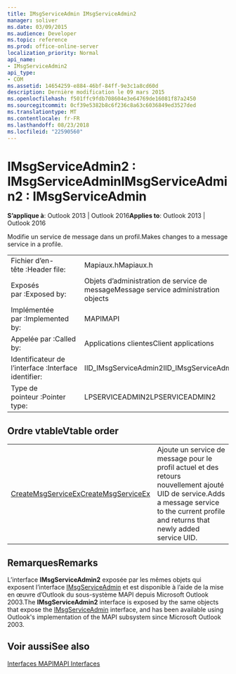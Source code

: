 ```yaml
---
title: IMsgServiceAdmin IMsgServiceAdmin2
manager: soliver
ms.date: 03/09/2015
ms.audience: Developer
ms.topic: reference
ms.prod: office-online-server
localization_priority: Normal
api_name:
- IMsgServiceAdmin2
api_type:
- COM
ms.assetid: 14654259-e884-46bf-84ff-9e3c1a8cd60d
description: Dernière modification le 09 mars 2015
ms.openlocfilehash: f501ffc9fdb708604e3e64769de16081f87a2450
ms.sourcegitcommit: 0cf39e5382b8c6f236c8a63c6036849ed3527ded
ms.translationtype: MT
ms.contentlocale: fr-FR
ms.lasthandoff: 08/23/2018
ms.locfileid: "22590560"
---
```

# <a name="imsgserviceadmin2--imsgserviceadmin"></a><span data-ttu-id="57bdf-103">IMsgServiceAdmin2 : IMsgServiceAdmin</span><span class="sxs-lookup"><span data-stu-id="57bdf-103">IMsgServiceAdmin2 : IMsgServiceAdmin</span></span>

  
  
<span data-ttu-id="57bdf-104">**S’applique à**: Outlook 2013 | Outlook 2016</span><span class="sxs-lookup"><span data-stu-id="57bdf-104">**Applies to**: Outlook 2013 | Outlook 2016</span></span> 
  
<span data-ttu-id="57bdf-105">Modifie un service de message dans un profil.</span><span class="sxs-lookup"><span data-stu-id="57bdf-105">Makes changes to a message service in a profile.</span></span>
  
|||
|:-----|:-----|
|<span data-ttu-id="57bdf-106">Fichier d’en-tête :</span><span class="sxs-lookup"><span data-stu-id="57bdf-106">Header file:</span></span>  <br/> |<span data-ttu-id="57bdf-107">Mapiaux.h</span><span class="sxs-lookup"><span data-stu-id="57bdf-107">Mapiaux.h</span></span>  <br/> |
|<span data-ttu-id="57bdf-108">Exposés par :</span><span class="sxs-lookup"><span data-stu-id="57bdf-108">Exposed by:</span></span>  <br/> |<span data-ttu-id="57bdf-109">Objets d’administration de service de message</span><span class="sxs-lookup"><span data-stu-id="57bdf-109">Message service administration objects</span></span>  <br/> |
|<span data-ttu-id="57bdf-110">Implémentée par :</span><span class="sxs-lookup"><span data-stu-id="57bdf-110">Implemented by:</span></span>  <br/> |<span data-ttu-id="57bdf-111">MAPI</span><span class="sxs-lookup"><span data-stu-id="57bdf-111">MAPI</span></span>  <br/> |
|<span data-ttu-id="57bdf-112">Appelée par :</span><span class="sxs-lookup"><span data-stu-id="57bdf-112">Called by:</span></span>  <br/> |<span data-ttu-id="57bdf-113">Applications clientes</span><span class="sxs-lookup"><span data-stu-id="57bdf-113">Client applications</span></span>  <br/> |
|<span data-ttu-id="57bdf-114">Identificateur de l’interface :</span><span class="sxs-lookup"><span data-stu-id="57bdf-114">Interface identifier:</span></span>  <br/> |<span data-ttu-id="57bdf-115">IID_IMsgServiceAdmin2</span><span class="sxs-lookup"><span data-stu-id="57bdf-115">IID_IMsgServiceAdmin2</span></span>  <br/> |
|<span data-ttu-id="57bdf-116">Type de pointeur :</span><span class="sxs-lookup"><span data-stu-id="57bdf-116">Pointer type:</span></span>  <br/> |<span data-ttu-id="57bdf-117">LPSERVICEADMIN2</span><span class="sxs-lookup"><span data-stu-id="57bdf-117">LPSERVICEADMIN2</span></span>  <br/> |
   
## <a name="vtable-order"></a><span data-ttu-id="57bdf-118">Ordre vtable</span><span class="sxs-lookup"><span data-stu-id="57bdf-118">Vtable order</span></span>

|||
|:-----|:-----|
|[<span data-ttu-id="57bdf-119">CreateMsgServiceEx</span><span class="sxs-lookup"><span data-stu-id="57bdf-119">CreateMsgServiceEx</span></span>](imsgserviceadmin2-createmsgserviceex.md) <br/> |<span data-ttu-id="57bdf-120">Ajoute un service de message pour le profil actuel et des retours nouvellement ajouté UID de service.</span><span class="sxs-lookup"><span data-stu-id="57bdf-120">Adds a message service to the current profile and returns that newly added service UID.</span></span>  <br/> |
   
## <a name="remarks"></a><span data-ttu-id="57bdf-121">Remarques</span><span class="sxs-lookup"><span data-stu-id="57bdf-121">Remarks</span></span>

<span data-ttu-id="57bdf-122">L’interface **IMsgServiceAdmin2** exposée par les mêmes objets qui exposent l’interface [IMsgServiceAdmin](imsgserviceadminiunknown.md) et est disponible à l’aide de la mise en œuvre d’Outlook du sous-système MAPI depuis Microsoft Outlook 2003.</span><span class="sxs-lookup"><span data-stu-id="57bdf-122">The **IMsgServiceAdmin2** interface is exposed by the same objects that expose the [IMsgServiceAdmin](imsgserviceadminiunknown.md) interface, and has been available using Outlook's implementation of the MAPI subsystem since Microsoft Outlook 2003.</span></span> 
  
## <a name="see-also"></a><span data-ttu-id="57bdf-123">Voir aussi</span><span class="sxs-lookup"><span data-stu-id="57bdf-123">See also</span></span>



[<span data-ttu-id="57bdf-124">Interfaces MAPI</span><span class="sxs-lookup"><span data-stu-id="57bdf-124">MAPI Interfaces</span></span>](mapi-interfaces.md)


